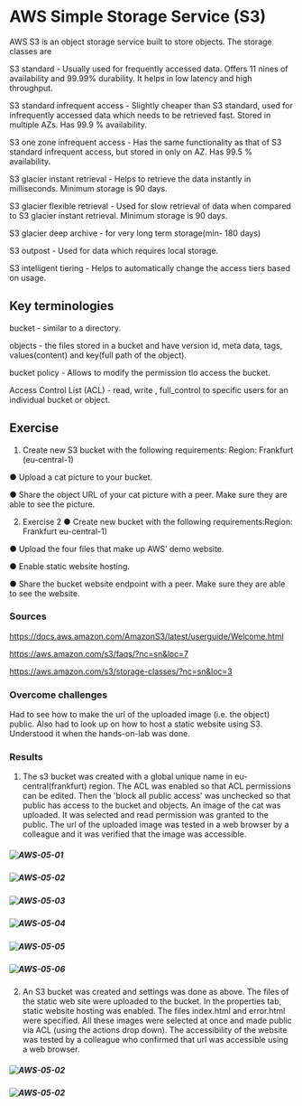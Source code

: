 #  AWS Simple Storage Service (S3) 
AWS S3 is an object storage service built to store objects. The storage classes are

S3 standard - Usually used for frequently accessed data. Offers 11 nines of availability and 99.99% durability. It helps in low latency and high throughput. 

S3 standard infrequent access - Slightly cheaper than S3 standard, used for infrequently accessed data which needs to be retrieved fast. Stored in multiple AZs. Has 99.9 % availability.

S3 one zone infrequent access - Has the same functionality as that of S3 standard infrequent access, but stored in only on AZ. Has 99.5 % availability.

S3 glacier instant retrieval - Helps to retrieve the data instantly in milliseconds. Minimum storage is 90 days.

S3 glacier flexible retrieval - Used for slow retrieval of data when compared to S3 glacier instant retrieval. Minimum storage is 90 days.

S3 glacier deep archive - for very long term storage(min- 180 days)

S3 outpost - Used for data which requires local storage.

S3 intelligent tiering - Helps to automatically change the access tiers based on usage.

## Key terminologies
bucket - similar to a directory.

objects - the files stored in a bucket and have version id, meta data, tags, values(content) and key(full path of the object).

bucket policy - Allows to modify the permission tlo access the bucket.

Access Control List (ACL) - read, write , full_control to specific users for an individual bucket or object. 

## Exercise
1. Create new S3 bucket with the following requirements: Region: Frankfurt (eu-central-1)

● Upload a cat picture to your bucket.

● Share the object URL of your cat picture with a peer. Make sure they are able to see the picture.

2. Exercise 2
● Create new bucket with the following requirements:Region: Frankfurt eu-central-1)

● Upload the four files that make up AWS’ demo website.

● Enable static website hosting.

● Share the bucket website endpoint with a peer. Make sure they are able to see the website.

### Sources
https://docs.aws.amazon.com/AmazonS3/latest/userguide/Welcome.html

https://aws.amazon.com/s3/faqs/?nc=sn&loc=7


https://aws.amazon.com/s3/storage-classes/?nc=sn&loc=3

### Overcome challenges
Had to see how to make the url of the uploaded image (i.e. the object) public. Also had to look up on how to host a static website using S3. Understood it when the hands-on-lab was done.

### Results
1) The s3 bucket was created with a global unique name in eu-central(frankfurt) region. The ACL was enabled so that ACL permissions can be edited. Then the 'block all public access' was unchecked so that public has access to the bucket and objects. An image of the cat was uploaded. It was selected and read permission was granted to the public. The url of the uploaded image was tested in a web browser by a colleague and it was verified  that the image was accessible.

##### ![AWS-05-01](https://github.com/Techgrounds-Cloud-9/cloud-9-jsm-1985/blob/main/00_includes/Week-05/AWS-05/01-CreateBuckets-ACL-enabled.PNG)

##### ![AWS-05-02](https://github.com/Techgrounds-Cloud-9/cloud-9-jsm-1985/blob/main/00_includes/Week-05/AWS-05/02-CreateBucket-BucktAndObjectPublic.PNG)

##### ![AWS-05-03](https://github.com/Techgrounds-Cloud-9/cloud-9-jsm-1985/blob/main/00_includes/Week-05/AWS-05/03-ObjectUploaded-.PNG)

##### ![AWS-05-04](https://github.com/Techgrounds-Cloud-9/cloud-9-jsm-1985/blob/main/00_includes/Week-05/AWS-05/04-ACLOfObjectEdited.PNG)

##### ![AWS-05-05](https://github.com/Techgrounds-Cloud-9/cloud-9-jsm-1985/blob/main/00_includes/Week-05/AWS-05/05-CatImageAccessible.PNG)


##### ![AWS-05-06](https://github.com/Techgrounds-Cloud-9/cloud-9-jsm-1985/blob/main/00_includes/Week-05/AWS-05/.PNG)


2) An S3 bucket was created and settings was done as above. The files of the static web site were uploaded to the bucket. In the properties tab, static website hosting was enabled. The  files index.html and error.html were specified. All these images were selected at once and made public via ACL (using the actions drop down). The accessibility of the website was tested by a colleague who confirmed that url was accessible using a web browser. 

##### ![AWS-05-02](https://github.com/Techgrounds-Cloud-9/cloud-9-jsm-1985/blob/main/00_includes/Week-05/AWS-05/StaticWebsite-01.PNG)

##### ![AWS-05-02](https://github.com/Techgrounds-Cloud-9/cloud-9-jsm-1985/blob/main/00_includes/Week-05/AWS-05/StaticWebsite-02.PNG)
















